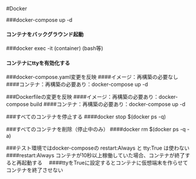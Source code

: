 #Docker 

###docker-compose up -d 
#### コンテナをバックグラウンド起動
###docker exec -it (container) (bash等)
#### コンテナにttyを有効化する

###docker-compose.yaml変更を反映
####イメージ：再構築の必要なし
####コンテナ：再構築の必要あり：docker-compose up -d

###Dockerfileの変更を反映
####イメージ：再構築の必要あり：docker-compose build
####コンテナ：再構築の必要あり：docker-compose up -d

###すべてのコンテナを停止する
####docker stop $(docker ps -q)

###すべてのコンテナを削除（停止中のみ）
####docker rm $(docker ps -q -a)

###テスト環境ではdocker-composeの restart:Always と tty:True は使わない
####restart:Always コンテナが10秒以上稼働していた場合、コンテナが終了すると再起動する　
####ttyをTrueに設定するとコンテナに仮想端末を作らせてコンテナを終了させない

